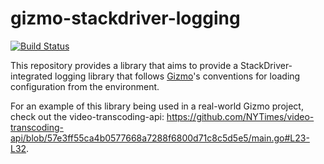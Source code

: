 # gizmo-stackdriver-logging

[![Build Status](https://travis-ci.org/fsouza/gizmo-stackdriver-logging.svg?branch=master)](https://travis-ci.org/fsouza/gizmo-stackdriver-logging)

This repository provides a library that aims to provide a
StackDriver-integrated logging library that follows
[Gizmo](https://github.com/NYTimes/gizmo)'s conventions for loading
configuration from the environment.

For an example of this library being used in a real-world Gizmo project, check
out the video-transcoding-api:
https://github.com/NYTimes/video-transcoding-api/blob/57e3ff55ca4b0577668a7288f6800d71c8c5d5e5/main.go#L23-L32.
